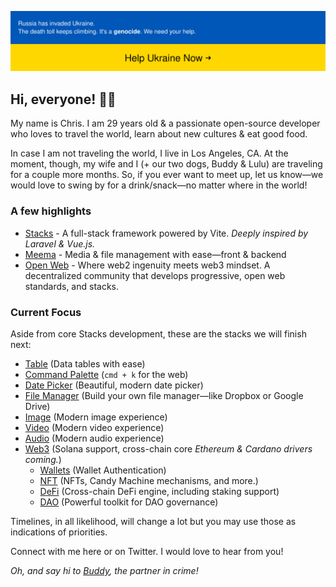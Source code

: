 [![SWUbanner](https://raw.githubusercontent.com/vshymanskyy/StandWithUkraine/main/banner2-direct.svg)](https://github.com/vshymanskyy/StandWithUkraine/blob/main/docs/README.md)

## Hi, everyone! 👋🏼

My name is Chris. I am 29 years old & a passionate open-source developer who loves to travel the world, learn about new cultures & eat good food.

In case I am not traveling the world, I live in Los Angeles, CA. At the moment, though, my wife and I (+ our two dogs, Buddy & Lulu) are traveling for a couple more months. So, if you ever want to meet up, let us know—we would love to swing by for a drink/snack—no matter where in the world!

### A few highlights

- [Stacks](https://github.com/stacksjs/stacks) - A full-stack framework powered by Vite. _Deeply inspired by Laravel & Vue.js._
- [Meema](https://github.com/meemalabs) - Media & file management with ease—front & backend
- [Open Web](https://github.com/ow3org) - Where web2 ingenuity meets web3 mindset. A decentralized community that develops progressive, open web standards, and stacks.

### Current Focus

Aside from core Stacks development, these are the stacks we will finish next:

- [Table](https://github.com/stacksjs/table-stack) (Data tables with ease)
- [Command Palette](https://github.com/stacksjs/command-palette) (`cmd + k` for the web)
- [Date Picker](https://github.com/stacksjs/date-picker-stack) (Beautiful, modern date picker)
- [File Manager](https://github.com/stacksjs/file-manager-stack) (Build your own file manager—like Dropbox or Google Drive)
- [Image](https://github.com/stacksjs/image-stack) (Modern image experience)
- [Video](https://github.com/stacksjs/video-stack) (Modern video experience)
- [Audio](https://github.com/stacksjs/audio-stack) (Modern audio experience)
- [Web3](https://github.com/stacksjs/web3-stack) (Solana support, cross-chain core _Ethereum & Cardano drivers coming._)
  - [Wallets](https://github.com/stacksjs/wallets) (Wallet Authentication)
  - [NFT](https://github.com/stacksjs/nft-stack) (NFTs, Candy Machine mechanisms, and more.)
  - [DeFi](https://github.com/stacksjs/defi-stack) (Cross-chain DeFi engine, including staking support)
  - [DAO](https://github.com/stacksjs/dao-stack) (Powerful toolkit for DAO governance)

Timelines, in all likelihood, will change a lot but you may use those as indications of priorities.

Connect with me here or on Twitter. I would love to hear from you!

_Oh, and say hi to [Buddy](https://www.instagram.com/somebuddyspecial/), the partner in crime!_
